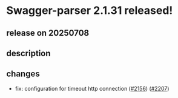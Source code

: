 # Swagger-parser 2.1.31 released!

## release on 20250708
## description
## changes
* fix: configuration for timeout http connection (<a class="issue-link js-issue-link" data-error-text="Failed to load title" data-id="2806080841" data-permission-text="Title is private" data-url="https://github.com/swagger-api/swagger-parser/issues/2156" data-hovercard-type="issue" data-hovercard-url="/swagger-api/swagger-parser/issues/2156/hovercard" href="https://github.com/swagger-api/swagger-parser/issues/2156">#2156</a>) (<a class="issue-link js-issue-link" data-error-text="Failed to load title" data-id="3170854429" data-permission-text="Title is private" data-url="https://github.com/swagger-api/swagger-parser/issues/2207" data-hovercard-type="pull_request" data-hovercard-url="/swagger-api/swagger-parser/pull/2207/hovercard" href="https://github.com/swagger-api/swagger-parser/pull/2207">#2207</a>)

